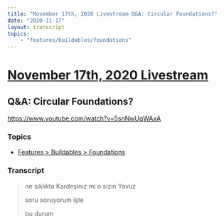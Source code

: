 ```yaml
---
title: "November 17th, 2020 Livestream Q&A: Circular Foundations?"
date: "2020-11-17"
layout: transcript
topics:
    - "features/buildables/foundations"
---
```

# [November 17th, 2020 Livestream](../2020-11-17.md)
## Q&A: Circular Foundations?
https://www.youtube.com/watch?v=5snNwUqWAxA

### Topics
* [Features > Buildables > Foundations](../topics/features/buildables/foundations.md)

### Transcript

> ne sıklıkta Kardeşiniz mi o sizin Yavuz
> 
> soru soruyorum işte
> 
> bu durum
> 
